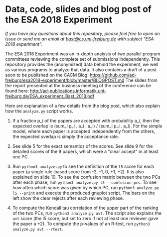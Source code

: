 # Data, code, slides and blog post of the ESA 2018 Experiment

*If you have any questions about this repository, please feel free to open an issue or send me an email at bast@cs.uni-freiburg.de with subject "ESA 2018 experiment".*

The ESA 2018 Experiment was an in-depth analysis of two parallel program committees reviewing the complete set of submissions independently.
This repository provides the (anonymized) data behind the experiment, we well as various programs to analyze that data.
It also contains a draft of a post soon to be published on the CACM Blog: https://github.com/ad-freiburg/esa2018-experiment/blob/master/BLOGPOST.md
The slides from the report presented at the business meeting of the conference
can be found here: http://ad-publications.informatik.uni-freiburg.de/ESA_experiment_Bast_2018.pdf

Here are explanation of a few details from the blog post, which also explain how the `analyze.py` script works.

1. If a fraction p_i of the papers are accepted with probability a_i, then the expected overlap is (sum_i p_i . a_i . a_i) / (sum_i p_i . a_i). For the simple model, where each paper is accepted independently from the others, the expected overlap is simply the acceptance rate.

2. See slide 5 for the exact semantics of the scores. See slide 9 for the detailed scores of the 9 papers, which were a "clear accept" in at least one PC.

3. Run `python3 analyze.py` to see the definition of the `l5` score for each paper (a single rule-based score from -2, -1, 0, +1, +2). It is also explained on slide 10. To see the confusion matrix between the two PCs after each phase, run `python3 analyze.py l5 --confusion-pcs`. To see how often which score was given by which PC, run `python3 analyze.py l5 --print` and execute the produced gnuplot script. The bars on the left show the clear rejects after each reviewing phase.

4. To compute the Kendall tau correlation of the upper part of the ranking of the two PCs, run `python3 analyze.py avt`. The script also explains the `avt` score (the l5 score, but set to zero if not at least one reviewer gave the paper a +2). To compute the p-values of an R-test, run `python3 analyze.py avt --rtest`.

